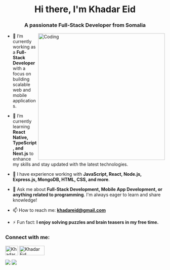 <h1 align="center">Hi there, I'm Khadar Eid</h1>
<h3 align="center">A passionate Full-Stack Developer from Somalia</h3>

<img align="right" alt="Coding" width="400" src="https://cdn.dribbble.com/users/214929/screenshots/4366947/dribbble-shot_6.gif">

- 🔭 I’m currently working as a **Full-Stack Developer** with a focus on building scalable web and mobile applications.

- 🌱 I’m currently learning **React Native, TypeScript, and Next.js** to enhance my skills and stay updated with the latest technologies.

- 💼 I have experience working with **JavaScript, React, Node.js, Express.js, MongoDB, HTML, CSS, and more**.

- 💬 Ask me about **Full-Stack Development, Mobile App Development, or anything related to programming**. I'm always eager to learn and share knowledge!

- 📫 How to reach me: **khadareid@gmail.com**

- ⚡ Fun fact: **I enjoy solving puzzles and brain teasers in my free time.**

<h3 align="left">Connect with me:</h3>
<p align="left">
<a href="https://www.facebook.com/khadariidnuux?mibextid=dGKdO6" target="blank"><img align="center" src="https://raw.githubusercontent.com/rahuldkjain/github-profile-readme-generator/master/src/images/icons/Social/facebook.svg" alt="Khadar Eid" height="30" width="40" /></a>
<a href="https://github.com/khadareid" target="_blank"><img align="center" src="https://img.shields.io/badge/GitHub-100000?style=for-the-badge&logo=github&logoColor=white" alt="Khadar Eid" height="30" width="80" /></a>
</p>


<p>
<img src="https://github-readme-stats.vercel.app/api?username=khadareid&show_icons=true&hide_border=true&theme=radical" />
  <img src="https://github-readme-stats.vercel.app/api/top-langs/?username=khadareid&&layout=compact&langs_count=6&theme=highcontrast&hide_border=true" />
